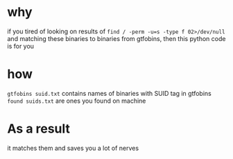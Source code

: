 # why
if you tired of looking on results of 
`find / -perm -u=s -type f 02>/dev/null`
and matching these binaries to binaries from gtfobins, then this python code is for you
# how
`gtfobins suid.txt` contains names of binaries with SUID tag in gtfobins
`found suids.txt` are ones you found on machine
# As a result
it matches them and saves you a lot of nerves